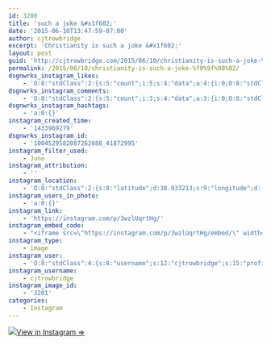 ```yaml
---
id: 3200
title: 'such a joke &#x1f602;'
date: '2015-06-10T13:47:59-07:00'
author: cjtrowbridge
excerpt: 'Christianity is such a joke &#x1f602;'
layout: post
guid: 'http://cjtrowbridge.com/2015/06/10/christianity-is-such-a-joke-%f0%9f%98%82/'
permalink: /2015/06/10/christianity-is-such-a-joke-%f0%9f%98%82/
dsgnwrks_instagram_likes:
    - 'O:8:"stdClass":2:{s:5:"count";i:5;s:4:"data";a:4:{i:0;O:8:"stdClass":4:{s:8:"username";s:11:"joshyfrench";s:15:"profile_picture";s:107:"https://igcdn-photos-c-a.akamaihd.net/hphotos-ak-xaf1/t51.2885-19/11376345_859162244166538_1731392306_a.jpg";s:2:"id";s:9:"353628632";s:9:"full_name";s:11:"Josh French";}i:1;O:8:"stdClass":4:{s:8:"username";s:12:"pdxwonderboy";s:15:"profile_picture";s:84:"https://instagramimages-a.akamaihd.net/profiles/profile_32060586_75sq_1376987150.jpg";s:2:"id";s:8:"32060586";s:9:"full_name";s:12:"Ilan Gerould";}i:2;O:8:"stdClass":4:{s:8:"username";s:9:"aquamatey";s:15:"profile_picture";s:107:"https://igcdn-photos-d-a.akamaihd.net/hphotos-ak-xfp1/t51.2885-19/11018490_348162178714155_1209488816_a.jpg";s:2:"id";s:9:"178804699";s:9:"full_name";s:11:"Andrew Mote";}i:3;O:8:"stdClass":4:{s:8:"username";s:13:"serphos_photo";s:15:"profile_picture";s:108:"https://igcdn-photos-g-a.akamaihd.net/hphotos-ak-xaf1/t51.2885-19/11280462_1586036221668750_1805310824_a.jpg";s:2:"id";s:9:"780193555";s:9:"full_name";s:17:"Gabriel Rodriguez";}}}'
dsgnwrks_instagram_comments:
    - 'O:8:"stdClass":2:{s:5:"count";i:3;s:4:"data";a:3:{i:0;O:8:"stdClass":4:{s:12:"created_time";s:10:"1433970372";s:4:"text";s:3:"Omg";s:4:"from";O:8:"stdClass":4:{s:8:"username";s:9:"nazghoul_";s:15:"profile_picture";s:107:"https://igcdn-photos-f-a.akamaihd.net/hphotos-ak-xaf1/t51.2885-19/11313241_107749312892757_1441636395_a.jpg";s:2:"id";s:8:"19523293";s:9:"full_name";s:4:"Jake";}s:2:"id";s:19:"1004538748478607746";}i:1;O:8:"stdClass":4:{s:12:"created_time";s:10:"1433989869";s:4:"text";s:65:"I joined in 1997 and they never sent me a fancy certificate! Lame";s:4:"from";O:8:"stdClass":4:{s:8:"username";s:11:"tealaalvord";s:15:"profile_picture";s:107:"https://igcdn-photos-h-a.akamaihd.net/hphotos-ak-xpf1/t51.2885-19/11032910_834535219917855_2047865710_a.jpg";s:2:"id";s:7:"5473565";s:9:"full_name";s:12:"Teala Alvord";}s:2:"id";s:19:"1004702304247402561";}i:2;O:8:"stdClass":4:{s:12:"created_time";s:10:"1433995003";s:4:"text";s:32:"Oh CJ, what have you done. Lmao.";s:4:"from";O:8:"stdClass":4:{s:8:"username";s:9:"aquamatey";s:15:"profile_picture";s:107:"https://igcdn-photos-d-a.akamaihd.net/hphotos-ak-xfp1/t51.2885-19/11018490_348162178714155_1209488816_a.jpg";s:2:"id";s:9:"178804699";s:9:"full_name";s:11:"Andrew Mote";}s:2:"id";s:19:"1004745369968366492";}}}'
dsgnwrks_instagram_hashtags:
    - 'a:0:{}'
instagram_created_time:
    - '1433969279'
dsgnwrks_instagram_id:
    - '1004529582087262688_41872995'
instagram_filter_used:
    - Juno
instagram_attribution:
    - ''
instagram_location:
    - 'O:8:"stdClass":2:{s:8:"latitude";d:38.933213;s:9:"longitude";d:-121.0971066;}'
instagram_users_in_photo:
    - 'a:0:{}'
instagram_link:
    - 'https://instagram.com/p/3wzlUqrtHg/'
instagram_embed_code:
    - "<iframe src=\"https://instagram.com/p/3wzlUqrtHg/embed/\" width=\"612\" height=\"710\" frameborder=\"0\" scrolling=\"no\" allowtransparency=\"true\"></iframe>\n"
instagram_type:
    - image
instagram_user:
    - 'O:8:"stdClass":4:{s:8:"username";s:12:"cjtrowbridge";s:15:"profile_picture";s:107:"https://igcdn-photos-g-a.akamaihd.net/hphotos-ak-xap1/t51.2885-19/11205819_940973412608942_1083705953_a.jpg";s:2:"id";s:8:"41872995";s:9:"full_name";s:13:"CJ Trowbridge";}'
instagram_username:
    - cjtrowbridge
instagram_image_id:
    - '3201'
categories:
    - Instagram
---
```


[![](http://blog.cjtrowbridge.com/wp-content/uploads/2015/06/11330748_882472858486831_162346673_n.jpg)](https://instagram.com/p/3wzlUqrtHg/)[View in Instagram ⇒](https://instagram.com/p/3wzlUqrtHg/)